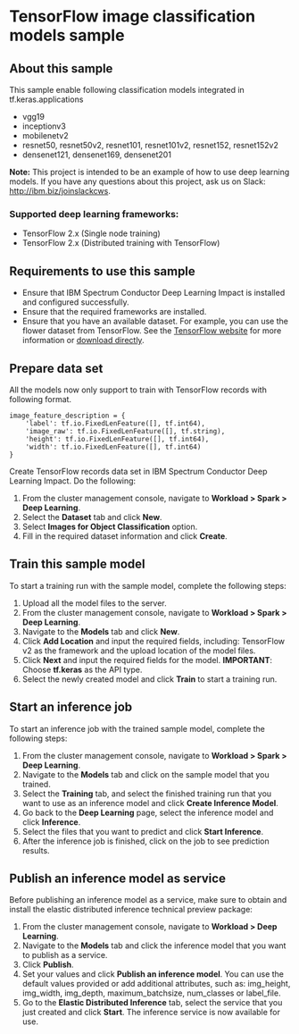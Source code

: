 # TensorFlow image classification models sample

## About this sample
This sample enable following classification models integrated in tf.keras.applications
* vgg19
* inceptionv3
* mobilenetv2
* resnet50, resnet50v2, resnet101, resnet101v2, resnet152, resnet152v2
* densenet121, densenet169, densenet201

**Note:** This project is intended to be an example of how to use deep learning models. 
If you have any questions about this project, ask us on Slack: http://ibm.biz/joinslackcws.

### Supported deep learning frameworks:

* TensorFlow 2.x (Single node training)
* TensorFlow 2.x (Distributed training with TensorFlow) 

## Requirements to use this sample
- Ensure that IBM Spectrum Conductor Deep Learning Impact is installed and configured successfully.
- Ensure that the required frameworks are installed.
- Ensure that you have an available dataset. For example, you can use the flower dataset from TensorFlow. See the [TensorFlow website](https://www.tensorflow.org/tutorials/image_retraining) for more information or [download  directly](http://download.tensorflow.org/example_images/flower_photos.tgz).

## Prepare data set
All the models now only support to train with TensorFlow records with following format.

    image_feature_description = {
        'label': tf.io.FixedLenFeature([], tf.int64),
        'image_raw': tf.io.FixedLenFeature([], tf.string),
        'height': tf.io.FixedLenFeature([], tf.int64),
        'width': tf.io.FixedLenFeature([], tf.int64)
    }

Create TensorFlow records data set in IBM Spectrum Conductor Deep Learning Impact. Do the following:

  1. From the cluster management console, navigate to **Workload > Spark > Deep Learning**.
  2. Select the **Dataset** tab and click **New**.
  3. Select **Images for Object Classification** option.
  4. Fill in the required dataset information and click **Create**.

## Train this sample model
To start a training run with the sample model, complete the following steps: 

1. Upload all the model files to the server.  
2. From the cluster management console, navigate to **Workload > Spark > Deep Learning**.
3. Navigate to the **Models** tab and click **New**.
4. Click **Add Location** and input the required fields, including: TensorFlow v2 as the framework and the upload location of the model files. 
5. Click **Next** and input the required fields for the model. **IMPORTANT**: Choose **tf.keras** as the API type.
6. Select the newly created model and click **Train** to start a training run.

## Start an inference job
To start an inference job with the trained sample model, complete the following steps: 

1. From the cluster management console, navigate to **Workload > Spark > Deep Learning**.
2. Navigate to the **Models** tab and click on the sample model that you trained. 
3. Select the **Training** tab, and select the finished training run that you want to use as an inference model and click **Create Inference Model**.
4. Go back to the **Deep Learning** page, select the inference model and click **Inference**.
5. Select the files that you want to predict and click **Start Inference**.
6. After the inference job is finished, click on the job to see prediction results.

## Publish an inference model as service

Before publishing an inference model as a service, make sure to obtain and install the elastic distributed inference technical preview package:

1.   From the cluster management console, navigate to **Workload > Deep Learning**.
2.   Navigate to the **Models** tab and click the inference model that you want to publish as a service.
3.   Click **Publish**.
4.   Set your values and click **Publish an inference model**. You can use the default values provided or add additional attributes, such as: img_height, img_width, img_depth, maximum_batchsize, num_classes or label_file.
5.   Go to the **Elastic Distributed Inference** tab, select the service that you just created and click **Start**. The inference service is now available for use. 
